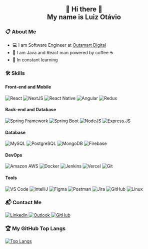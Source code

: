 <h2 align="center">👋 Hi there 👋<br/>My name is Luiz Otávio</h2>

<h3>📋 About Me</h3>
<ul>
  <li>💻 I am Software Engineer at <a href="https://outsmartdigital.com.br/" target="_blank">Outsmart Digital</a></li>
  <li>🚀 I am Java and React man powered by coffee ☕️</li>
  <li>📝 In constant learning</li>
</ul>

<h3>🛠 Skills</h3>
<h4>Front-end and Mobile</h4>
<span>
  <img alt="React" src="https://img.shields.io/badge/React.JS-149dca?style=for-the-badge&logoColor=white&logo=react"/>
  <img alt="NextJS" src="https://img.shields.io/badge/Next.JS-404D59?style=for-the-badge&logoColor=white&logo=nextdotjs"/>
  <img alt="React Native" src="https://img.shields.io/badge/React_Native-333333?style=for-the-badge&logoColor=61dafb&logo=react"/>
  <img alt="Angular" src="https://img.shields.io/badge/Angular-DD0031?style=for-the-badge&logoColor=white&logo=angular"/>
  <img alt="Redux" src="https://img.shields.io/badge/Redux-593D88?style=for-the-badge&logoColor=white&logo=redux"/>
</span>

<h4>Back-end and Database</h4>
<span>
  <img alt="Spring Framework" src="https://img.shields.io/badge/Spring-6cb52d?style=for-the-badge&logoColor=white&logo=spring"/>
  <img alt="Spring Boot" src="https://img.shields.io/badge/Spring_Boot-6DB33F?style=for-the-badge&logoColor=white&logo=springboot"/>
  <img alt="NodeJS" src="https://img.shields.io/badge/Node.JS-43853D?style=for-the-badge&logoColor=white&logo=nodedotjs"/>
  <img alt="Express.JS" src="https://img.shields.io/badge/Express.JS-404D59?style=for-the-badge&logoColor=white&logo=express"/>
</span>

<h4>Database</h4>
<span>
  <img alt="MySQL" src="https://img.shields.io/badge/MySQL-00000F?style=for-the-badge&logoColor=white&logo=mysql"/>
  <img alt="PostgreSQL" src="https://img.shields.io/badge/PostgreSQL-316192?style=for-the-badge&logoColor=white&logo=postgresql"/>
  <img alt="MongoDB" src="https://img.shields.io/badge/MongoDB-4EA94B?style=for-the-badge&logoColor=white&logo=mongodb"/>
  <img alt="Firebase" src="https://img.shields.io/badge/Firebase-F29D0C?style=for-the-badge&logoColor=white&logo=firebase"/>
</span>

<h4>DevOps</h4>
<span>
  <img alt="Amazon AWS" src="https://img.shields.io/badge/Amazon_AWS-232F3E?style=for-the-badge&logoColor=white&logo=amazon-aws"/>
  <img alt="Docker" src="https://img.shields.io/badge/Docker-2496ED?style=for-the-badge&logoColor=white&logo=docker"/>
  <img alt="Jenkins" src="https://img.shields.io/badge/Jenkins-D33833?style=for-the-badge&logoColor=white&logo=jenkins"/>
  <img alt="Vercel" src="https://img.shields.io/badge/Vercel-12100E?style=for-the-badge&logoColor=white&logo=vercel"/>
  <img alt="Git" src="https://img.shields.io/badge/Git-E34F26?style=for-the-badge&logoColor=white&logo=git"/>
</span>

<h4>Tools</h4>
<span>
  <img alt="VS Code" src="https://img.shields.io/badge/VS_Code-005ba4?style=for-the-badge&logoColor=white&logo=visual-studio-code"/>
  <img alt="IntelliJ" src="https://img.shields.io/badge/IntelliJ-12100E?style=for-the-badge&logoColor=white&logo=intellij-idea"/>
  <img alt="Figma" src="https://img.shields.io/badge/Figma-4F5156?style=for-the-badge&logoColor=white&logo=figma"/>
  <img alt="Postman" src="https://img.shields.io/badge/Postman-e05320?style=for-the-badge&logoColor=white&logo=postman"/>
  <img alt="Jira" src="https://img.shields.io/badge/Jira-0052cc?style=for-the-badge&logoColor=white&logo=jira"/>
  <img alt="GitHub" src="https://img.shields.io/badge/GitHub-100000?style=for-the-badge&logoColor=white&logo=github"/>
  <img alt="Linux" src="https://img.shields.io/badge/Linux-E34F26?style=for-the-badge&logoColor=black&logo=linux"/>
</span>

<!--   <img alt="Python" src="https://img.shields.io/badge/Python-14354C?style=for-the-badge&logoColor=white&logo=python"/> -->
<!--   <img alt="Django" src="https://img.shields.io/badge/Django-092E20?style=for-the-badge&logoColor=white&logo=django"/> -->
<!--   <img alt="Pandas" src="https://img.shields.io/badge/Pandas-130654?style=for-the-badge&logoColor=white&logo=pandas"/> -->
<!--   <img alt="Cassandra" src="https://img.shields.io/badge/Cassandra-1c81a0?style=for-the-badge&logoColor=white&logo=apache-cassandra"/> -->
<!--   <img alt="Jupyter" src="https://img.shields.io/badge/Jupyter-e46e2e?style=for-the-badge&logoColor=white&logo=Jupyter"/> -->

<h3>📬 Contact Me</h3>
<span>
  <a target="_blank" href="https://www.linkedin.com/in/luiz-otavio-mendes">
    <img alt="Linkedin" src="https://img.shields.io/badge/luiz--otavio--mendes-0077B5?style=for-the-badge&logoColor=white&logo=Linkedin&link=https://www.linkedin.com/in/luiz-otavio-mendes"/>
  </a>
  <a target="_blank" href="mailto:lotavio18@hotmail.com">
    <img alt="Outlook" src="https://img.shields.io/badge/lotavio18@hotmail.com-0078D4?style=for-the-badge&logoColor=white&logo=microsoft-outlook&link=mailto:lotavio18@hotmail.com"/>
  </a>
  <a target="_blank" href="https://github.com/Luizhttps">
    <img alt="GitHub" src="https://img.shields.io/badge/Luizhttps-330F63?style=for-the-badge&label=Follow&logo=github&link=https://github.com/Luizhttps"/>
  </a>
</span>

<h3> 🏆 My GitHub Top Langs</h3>
<a target="_blank" href="https://github.com/Luizhttps">
  <img alt="Top Langs" src="https://github-readme-stats.vercel.app/api/top-langs/?username=Luizhttps&show_icons=true&theme=dracula&border=false&layout=compact"/>
</a>

